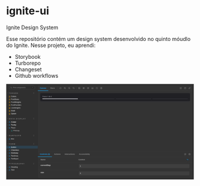 # ignite-ui
Ignite Design System

Esse repositório contém um design system desenvolvido no quinto móudlo do Ignite. 
Nesse projeto, eu aprendi: 

- Storybook
- Turborepo
- Changeset
- Github workflows

![](https://github.com/FilipePfluck/ignite-ui/blob/main/Screenshot%20from%202022-12-09%2017-10-30.png)

